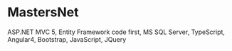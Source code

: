 # MastersNet
ASP.NET MVC 5, Entity Framework code first, MS SQL Server, TypeScript, Angular4, Bootstrap, JavaScript, JQuery
